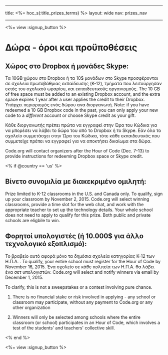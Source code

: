 * * *

title: <%= hoc_s(:title_prizes_terms) %> layout: wide nav: prizes_nav

* * *

<%= view :signup_button %>

# Δώρα - όροι και προϋποθέσεις

## Χώρος στο Dropbox ή μονάδες Skype:

Τα 10GB χώρου στο Dropbox ή τα 10$ μονάδων στο Skype προσφέρονται σε σχολεία πρωτοβάθμιας εκπαίδευσης (K-12), τμήματα που λειτούργησαν εκτός του σχολικού ωραρίου, και εκπαιδευτικούς οργανισμούς. The 10 GB of free space must be added to an existing Dropbox account, and the extra space expires 1 year after a user applies the credit to their Dropbox. Υπάρχει περιορισμός ενός δώρου ανα διοργανωτή. Note: if you have redeemed a 10 GB Dropbox code in the past, you can only apply your new code to a *different* account or choose Skype credit as your gift.

Κάθε διοργανωτής πρέπει πρώτα να εγγραφεί στην Ώρα του Κώδικα για να μπορέσει να λάβει το δώρο του από το Dropbox ή το Skype. Εάν όλο το σχολείο συμμετάσχει στην Ώρα του Κώδικα, τότε κάθε εκπαιδευτικός που συμμετείχε πρέπει να εγγραφεί για να αποκτήσει δικαίωμα στα δώρα.

Code.org will contact organizers after the Hour of Code (Dec. 7-13) to provide instructions for redeeming Dropbox space or Skype credit.

<% if @country == 'us' %>

## Βίνετο συνομιλία με διακεκριμένο ομιλητή:

Prize limited to K-12 classrooms in the U.S. and Canada only. To qualify, sign up your classroom by November 2, 2015. Code.org will select winning classrooms, provide a time slot for the web chat, and work with the appropriate teacher to set up the technology details. Your whole school does not need to apply to qualify for this prize. Both public and private schools are eligbile to win.

## Φορητοί υπολογιστές (ή 10.000$ για άλλο τεχνολογικό εξοπλισμό):

Το βραβείο αυτό αφορά μόνο τα δημόσια σχολεία κατηγορίας K-12 των Η.Π.Α. . To qualify, your entire school must register for the Hour of Code by November 16, 2015. Ένα σχολείο σε κάθε πολιτεία των Η.Π.Α. θα λάβει ένα σετ υπολογιστών. Code.org will select and notify winners via email by December 1, 2015.

To clarify, this is not a sweepstakes or a contest involving pure chance.

1) There is no financial stake or risk involved in applying - any school or classroom may participate, without any payment to Code.org or any other organization

2) Winners will only be selected among schools where the entire classroom (or school) participates in an Hour of Code, which involves a test of the students' and teachers' collective skill.

<% end %>

<%= view :signup_button %>
